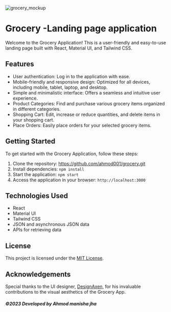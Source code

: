 ![grocery_mockup](https://github.com/ahmod001/grocery/assets/121039395/f8ff25cb-4710-49f3-9ce8-712ec325200e)

# Grocery -Landing page application

Welcome to the Grocery Application! This is a user-friendly and easy-to-use landing page built with React, Material UI, and Tailwind CSS.

## Features

- User authentication: Log in to the application with ease.
- Mobile-friendly and responsive design: Optimized for all devices, including mobile, tablet, laptop, and desktop.
- Simple and minimalistic interface: Offers a seamless and intuitive user experience.
- Product Categories: Find and purchase various grocery items organized in different categories.
- Shopping Cart: Edit, increase or reduce quantities, and delete items in your shopping cart.
- Place Orders: Easily place orders for your selected grocery items.

## Getting Started

To get started with the Grocery Application, follow these steps:

1. Clone the repository: https://github.com/ahmod001/grocery.git
2. Install dependencies: `npm install`
3. Start the application: `npm start`
4. Access the application in your browser: `http://localhost:3000`

## Technologies Used

- React
- Material UI
- Tailwind CSS
- JSON and asynchronous JSON data
- APIs for retrieving data

## License

This project is licensed under the [MIT License](LICENSE).

## Acknowledgements

Special thanks to the UI designer, [DesignAxen](https://www.behance.net/DesignAxen?fbclid=IwAR3qIu-zVNheaFgqoT686xVv2cQbZijEYDb8wTBKSbaeSISL07UIWI3SR9U), for his invaluable contributions to the visual aesthetics of the Grocery App.



##### ©2023 Developed by Ahmod manisha jha
